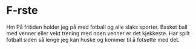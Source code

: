 # F-rste
Hm
På fritiden holder jeg på med fotball og alle slaks sporter. Basket ball med venner eller vekt trening med noen venner er det kjekkeste. Har spilt fotball siden så lenge jeg kan
huske og kommer til å fotsette med det.
